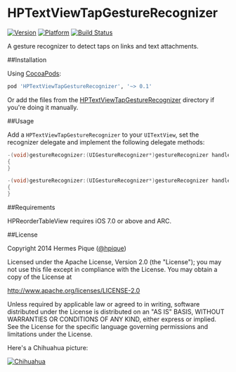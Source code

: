 HPTextViewTapGestureRecognizer
==============================

[![Version](https://cocoapod-badges.herokuapp.com/v/HPTextViewTapGestureRecognizer/badge.png)](http://cocoadocs.org/docsets/HPTextViewTapGestureRecognizer) [![Platform](https://cocoapod-badges.herokuapp.com/p/HPTextViewTapGestureRecognizer/badge.png)](http://cocoadocs.org/docsets/HPTextViewTapGestureRecognizer) [![Build Status](https://travis-ci.org/hpique/HPTextViewTapGestureRecognizer.png)](https://travis-ci.org/hpique/HPTextViewTapGestureRecognizer) 

A gesture recognizer to detect taps on links and text attachments.

##Installation

Using [CocoaPods](http://cocoapods.org/):

```ruby
pod 'HPTextViewTapGestureRecognizer', '~> 0.1'
```

Or add the files from the [HPTextViewTapGestureRecognizer](https://github.com/hpique/HPTextViewTapGestureRecognizer/tree/master/HPTextViewTapGestureRecognizer) directory if you're doing it manually.

##Usage

Add a `HPTextViewTapGestureRecognizer` to your `UITextView`, set the recognizer delegate and implement the following delegate methods:

```objective-c
-(void)gestureRecognizer:(UIGestureRecognizer*)gestureRecognizer handleTapOnURL:(NSURL*)URL inRange:(NSRange)characterRange
{
}

-(void)gestureRecognizer:(UIGestureRecognizer*)gestureRecognizer handleTapOnTextAttachment:(NSTextAttachment*)textAttachment inRange:(NSRange)characterRange
{
}
```

##Requirements

HPReorderTableView requires iOS 7.0 or above and ARC. 

##License

 Copyright 2014 Hermes Pique ([@hpique](https://twitter.com/hpique))
 
 Licensed under the Apache License, Version 2.0 (the "License");
 you may not use this file except in compliance with the License.
 You may obtain a copy of the License at
 
 http://www.apache.org/licenses/LICENSE-2.0
 
 Unless required by applicable law or agreed to in writing, software
 distributed under the License is distributed on an "AS IS" BASIS,
 WITHOUT WARRANTIES OR CONDITIONS OF ANY KIND, either express or implied.
 See the License for the specific language governing permissions and
 limitations under the License.
 
Here's a Chihuahua picture: 
 
[![Chihuahua](https://raw.githubusercontent.com/hpique/HPTextViewTapGestureRecognizer/master/HPTextViewTapGestureRecognizerDemo/chihuahua@2x.jpg)](https://flic.kr/p/adh8TT)

